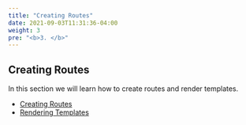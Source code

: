 ```yaml
---
title: "Creating Routes"
date: 2021-09-03T11:31:36-04:00
weight: 3
pre: "<b>3. </b>"
---
```


## Creating Routes

In this section we will learn how to create routes and render templates.

* [Creating Routes](/routes-rendering/creating-routes)
* [Rendering Templates](/routes-rendering/render)
